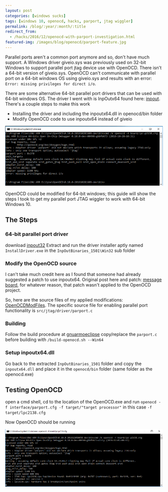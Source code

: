```yaml
---
layout: post
categories: [windows sucks]
tags: [windows 10, openocd, hacks, parport, jtag wiggler]
permalink: /blog/:year/:month/:title
redirect_from:
  - /hacks/2016/12/openocd-with-parport-investigation.html
featured-img: /images/blog/openocd/parport-feature.jpg
---
```


Parallel ports aren't a common port anymore and so, don't have much support. A Windows driver giveio.sys was previously used on 32-bit Windows to support parallel port jtag device use with OpenOCD. There isn't a 64-bit version of giveio.sys. OpenOCD can't communicate with parallel port on a 64-bit windows OS using giveio.sys and results with an error: `Error: missing privileges for direct i/o`.

There are some alternative 64-bit parallel port drivers that can be used with 64-bit windows OS. The driver I went with is InpOutx64 found here: [inpout](http://www.highrez.co.uk/downloads/inpout32/). There's a couple steps to make this work
- Installing the driver and including the inpoutx64.dll in openocd/bin folder
- Modify OpenOCD code to use inpoutx64 instead of giveio

<img src="/images/blog/openocd/parport-fail.png" alt="image of openOCD parport missing privileges" title = "openOCD missing privileges" class="img-fluid"/>

OpenOCD could be modified for 64-bit windows; this guide will show the steps I took to get my parallel port JTAG wiggler to work with 64-bit Windows 10.

## The Steps
### 64-bit parallel port driver
download [inpout32](http://www.highrez.co.uk/downloads/inpout32/)
Extract and run the driver installer aptly named `InstallDriver.exe` in the `InpOutBinaries_1501\Win32` sub folder

### Modify the OpenOCD source
I can't take much credit here as I found that someone had already suggested a patch to use inpoutx64. Original post here and patch: [message board](https://sourceforge.net/p/openocd/mailman/message/28350777/), for whatever reason, that patch wasn't applied to the OpenOCD project.

So, here are the source files of my applied modifications: [OpenOCDModFiles](https://github.com/tahull/OpenOCDModFiles). The specific source file for enabling parallel port functionality is `src/jtag/driver/parport.c`

### Building
Follow the build procedure at [gnuarmoeclipse](http://gnuarmeclipse.github.io/openocd/build-procedure/)
copy/replace the `parport.c` before building with `/build-openocd.sh --Win64`

### Setup inpoutx64.dll
Go back to the extracted `InpOutBinaries_1501` folder and copy the `inpoutx64.dll` and place it in the `openocd/bin` folder (same folder as the openocd.exe)

## Testing OpenOCD
open a cmd shell, cd to the location of the OpenOCD.exe and run
`openocd -f interface/parport.cfg -f target/"target processor"` in  this case `-f target/lpc2138.cfg`

Now OpenOCD should be running

<img src="/images/blog/openocd/parport-success.png" alt="image of openOCD connected through parport" title = "openOCD connected through parport" class="img-fluid"/>
